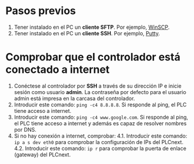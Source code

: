 # Pasos previos
1. Tener instalado en el PC un __cliente SFTP__. Por ejemplo, [WinSCP](https://winscp.net/eng/download.php).
2. Tener instalado en el PC un __cliente SSH__. Por ejemplo, [Putty](https://www.chiark.greenend.org.uk/~sgtatham/putty/latest.html).


# Comprobar que el controlador está conectado a internet
1. Conéctese al controlador por __SSH__ a través de su dirección IP e inicie sesión como usuario __admin__. La contraseña por defecto para el usuario admin está impresa en la carcasa del controlador.
2. Introducir este comando: ```ping -c4 8.8.8.8```. Si responde al ping, el PLC tiene acceso a internet.
3. Introducir este comando: ```ping -c4 www.google.com```. Si responde al ping, el PLC tiene acceso a internet y además es capaz de resolver nombres por DNS.
4. Si no hay conexión a internet, comprobar:
  4.1. Introducir este comando: ```ip a s dev eth0``` para comprobar la configuración de IPs del PLCnext.
  4.2. Introducir este comando: ```ip r``` para comprobar la puerta de enlace (gateway) del PLCnext.
